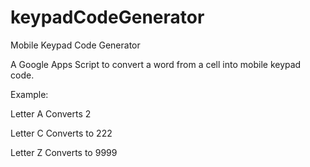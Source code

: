 # keypadCodeGenerator
Mobile Keypad Code Generator

A Google Apps Script to convert a word from a cell into mobile keypad code.

Example:

Letter A Converts 2

Letter C Converts to 222

Letter Z Converts to 9999
